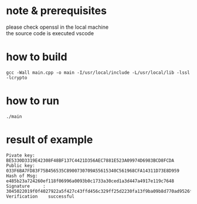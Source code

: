 # note & prerequisites
please check openssl in the local machine  
the source code is executed vscode

# how to build
```
gcc -Wall main.cpp -o main -I/usr/local/include -L/usr/local/lib -lssl -lcrypto
```

# how to run
```
./main
```

# result of example
```
Pivate key: BE5330D3319E42308F48BF137C4421D356AEC7881E523A09974D6983BCD8FCDA
Public key: 033F6BA7FD83F75B456535C8900730709A55615340C561968CFA14311D73E8D959
Hash of Msg: e485b23a724260ef118f06996a0093b0c1733a30ced1a3d447a4917e119c7648
Signature     : 3045022019f0f4027922a5f427c43ffd456c329ff25d2230fa13f9ba09b8d770ad9526f80221008f595b4b5ef9d3c17353711e2f54da6a13363fdc0034cef04c1d0204020e52af
Verification    successful
```

